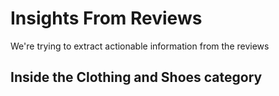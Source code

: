 # Insights From Reviews
We're trying to extract actionable information from the reviews

## Inside the Clothing and Shoes category

